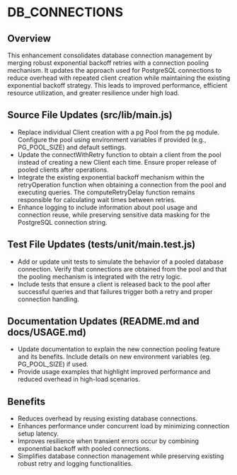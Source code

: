 # DB_CONNECTIONS

## Overview
This enhancement consolidates database connection management by merging robust exponential backoff retries with a connection pooling mechanism. It updates the approach used for PostgreSQL connections to reduce overhead with repeated client creation while maintaining the existing exponential backoff strategy. This leads to improved performance, efficient resource utilization, and greater resilience under high load.

## Source File Updates (src/lib/main.js)
- Replace individual Client creation with a pg Pool from the pg module. Configure the pool using environment variables if provided (e.g., PG_POOL_SIZE) and default settings.
- Update the connectWithRetry function to obtain a client from the pool instead of creating a new Client each time. Ensure proper release of pooled clients after operations.
- Integrate the existing exponential backoff mechanism within the retryOperation function when obtaining a connection from the pool and executing queries. The computeRetryDelay function remains responsible for calculating wait times between retries.
- Enhance logging to include information about pool usage and connection reuse, while preserving sensitive data masking for the PostgreSQL connection string.

## Test File Updates (tests/unit/main.test.js)
- Add or update unit tests to simulate the behavior of a pooled database connection. Verify that connections are obtained from the pool and that the pooling mechanism is integrated with the retry logic.
- Include tests that ensure a client is released back to the pool after successful queries and that failures trigger both a retry and proper connection handling.

## Documentation Updates (README.md and docs/USAGE.md)
- Update documentation to explain the new connection pooling feature and its benefits. Include details on new environment variables (eg. PG_POOL_SIZE) if used.
- Provide usage examples that highlight improved performance and reduced overhead in high-load scenarios.

## Benefits
- Reduces overhead by reusing existing database connections.
- Enhances performance under concurrent load by minimizing connection setup latency.
- Improves resilience when transient errors occur by combining exponential backoff with pooled connections.
- Simplifies database connection management while preserving existing robust retry and logging functionalities.